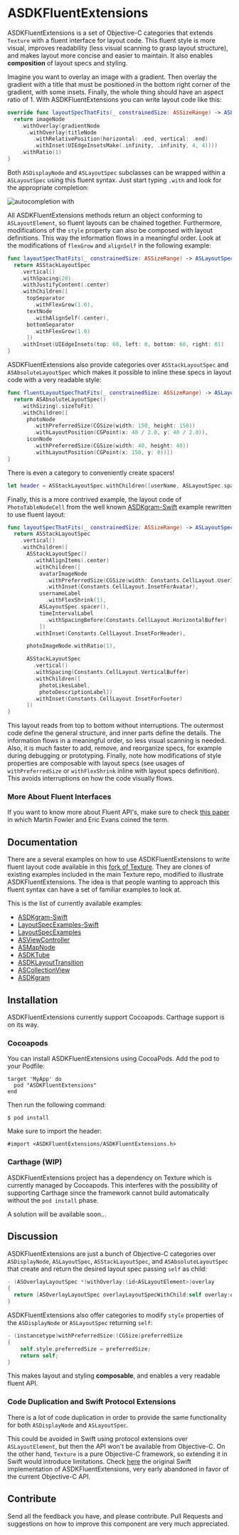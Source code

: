 # ASDKFluentExtensions

ASDKFluentExtensions is a set of Objective-C categories that extends `Texture` with a fluent interface for layout code. This fluent style is more visual, improves readability (less visual scanning to grasp layout structure), and makes layout more concise and easier to maintain. It also enables **composition** of layout specs and styling.

Imagine you want to overlay an image with a gradient. Then overlay the gradient with a title that must be positioned in the bottom right corner of the gradient, with some insets. Finally, the whole thing should have an aspect ratio of 1. With ASDKFluentExtensions you can write layout code like this:

```swift
override func layoutSpecThatFits(_ constrainedSize: ASSizeRange) -> ASLayoutSpec {
  return imageNode
    .withOverlay(gradientNode
      .withOverlay(titleNode
        .withRelativePosition(horizontal: .end, vertical: .end)
        .withInset(UIEdgeInsetsMake(.infinity, .infinity, 4, 4))))
    .withRatio(1)
}
```

Both `ASDisplayNode` and `ASLayoutSpec` subclasses can be wrapped within a `ASLayoutSpec` using this fluent syntax. Just start typing `.with` and look for the appropriate completion:

![autocompletion with](https://d2ppvlu71ri8gs.cloudfront.net/items/0t1B3R321W1z0k2S2Y16/Screen%20Recording%202017-05-16%20at%2011.16%20PM.gif)

All ASDKFluentExtensions methods return an object conforming to `ASLayoutElement`, so fluent layouts can be chained together. Furthermore, modifications of the `style` property can also be composed with layout definitions. This way the information flows in a meaningful order. Look at the modifications of `flexGrow` and `alignSelf` in the following example:

```swift
func layoutSpecThatFits(_ constrainedSize: ASSizeRange) -> ASLayoutSpec {
  return ASStackLayoutSpec
    .vertical()
    .withSpacing(20)
    .withJustifyContent(.center)
    .withChildren([
      topSeparator
        .withFlexGrow(1.0),
      textNode
        .withAlignSelf(.center),
      bottomSeparator
        .withFlexGrow(1.0)
      ])
    .withInset(UIEdgeInsets(top: 60, left: 0, bottom: 60, right: 0))
}
```

ASDKFluentExtensions also provide categories over `ASStackLayoutSpec` and `ASAbsoluteLayoutSpec` which makes it possible to inline these specs in layout code with a very readable style:

```swift
func fluentLayoutSpecThatFits(_ constrainedSize: ASSizeRange) -> ASLayoutSpec {
  return ASAbsoluteLayoutSpec()
    .withSizing(.sizeToFit)
    .withChildren([
      photoNode
        .withPreferredSize(CGSize(width: 150, height: 150))
        .withLayoutPosition(CGPoint(x: 40 / 2.0, y: 40 / 2.0)),
      iconNode
        .withPreferredSize(CGSize(width: 40, height: 40))
        .withLayoutPosition(CGPoint(x: 150, y: 0))])
}
```

There is even a category to conveniently create spacers!

```swift
let header = ASStackLayoutSpec.withChildren([userName, ASLayoutSpec.spacer(), lastTimeOnline])
```

Finally, this is a more contrived example, the layout code of `PhotoTableNodeCell` from the well known [ASDKgram-Swift](https://github.com/TextureGroup/Texture/tree/master/examples_extra/ASDKgram-Swift) example rewritten to use fluent layout:

```swift
func layoutSpecThatFits(_ constrainedSize: ASSizeRange) -> ASLayoutSpec {
  return ASStackLayoutSpec
    .vertical()
    .withChildren([
      ASStackLayoutSpec()
        .withAlignItems(.center)
        .withChildren([
          avatarImageNode
            .withPreferredSize(CGSize(width: Constants.CellLayout.UserImageHeight, height: Constants.CellLayout.UserImageHeight))
            .withInset(Constants.CellLayout.InsetForAvatar),
          usernameLabel
            .withFlexShrink(1),
          ASLayoutSpec.spacer(),
          timeIntervalLabel
            .withSpacingBefore(Constants.CellLayout.HorizontalBuffer)
          ])
        .withInset(Constants.CellLayout.InsetForHeader),

      photoImageNode.withRatio(1),

      ASStackLayoutSpec
        .vertical()
        .withSpacing(Constants.CellLayout.VerticalBuffer)
        .withChildren([
          photoLikesLabel,
          photoDescriptionLabel])
        .withInset(Constants.CellLayout.InsetForFooter)
      ])
}
```

This layout reads from top to bottom without interruptions. The outermost code define the general structure, and inner parts define the details. The information flows in a meaningful order, so less visual scanning is needed. Also, it is much faster to add, remove, and reorganize specs, for example during debugging or prototyping. Finally, note how modifications of style properties are composable with layout specs (see usages of `withPreferredSize` or `withFlexShrink` inline with layout specs definition). This avoids interruptions on how the code visually flows.

### More About Fluent Interfaces

If you want to know more about Fluent API's, make sure to check [this paper](https://martinfowler.com/bliki/FluentInterface.html) in which Martin Fowler and Eric Evans coined the term.


## Documentation

There are a several examples on how to use ASDKFluentExtensions to write fluent layout code available in this [fork of Texture](https://github.com/cesteban/Texture). They are clones of existing examples included in the main Texture repo, modified to illustrate ASDKFluentExtensions. The idea is that people wanting to approach this fluent syntax can have a set of familiar examples to look at.

This is the list of currently available examples:

- [ASDKgram-Swift](https://github.com/cesteban/Texture/tree/fluent-extensions/examples_extra/ASDKgram-Swift)
- [LayoutSpecExamples-Swift](https://github.com/cesteban/Texture/tree/fluent-extensions/examples/LayoutSpecExamples-Swift)
- [LayoutSpecExamples](https://github.com/cesteban/Texture/tree/fluent-extensions/examples/LayoutSpecExamples)
- [ASViewController](https://github.com/cesteban/Texture/tree/fluent-extensions/examples/ASViewController)
- [ASMapNode](https://github.com/cesteban/Texture/tree/fluent-extensions/examples/ASMapNode)
- [ASDKTube](https://github.com/cesteban/Texture/tree/fluent-extensions/examples/ASDKTube)
- [ASDKLayoutTransition](https://github.com/cesteban/Texture/tree/fluent-extensions/examples/ASDKLayoutTransition)
- [ASCollectionView](https://github.com/cesteban/Texture/tree/fluent-extensions/examples/ASCollectionView)
- [ASDKgram](https://github.com/cesteban/Texture/tree/fluent-extensions/examples/ASDKgram)


## Installation

ASDKFluentExtensions currently support Cocoapods. Carthage support is on its way.

### Cocoapods 

You can install ASDKFluentExtensions using CocoaPods. Add the pod to your Podfile:

```
target 'MyApp' do
  pod "ASDKFluentExtensions"
end
```

Then run the following command:

```
$ pod install
```

Make sure to import the header:

```
#import <ASDKFluentExtensions/ASDKFluentExtensions.h>
```

### Carthage (WIP)

ASDKFluentExtensions project has a dependency on Texture which is currently managed by Cocoapods. This interferes with the possibility of supporting Carthage since the framework cannot build automatically without the `pod install` phase.

A solution will be available soon...


## Discussion

ASDKFluentExtensions are just a bunch of Objective-C categories over `ASDisplayNode`, `ASLayoutSpec`, `ASStackLayoutSpec`, and `ASAbsoluteLayoutSpec` that create and return the desired layout spec passing `self` as child:

```objective-c
- (ASOverlayLayoutSpec *)withOverlay:(id<ASLayoutElement>)overlay
{
  return [ASOverlayLayoutSpec overlayLayoutSpecWithChild:self overlay:overlay];
}
```

ASDKFluentExtensions also offer categories to modify `style` properties of the `ASDisplayNode` or `ASLayoutSpec` returning `self`:

```objective-c
- (instancetype)withPreferredSize:(CGSize)preferredSize
{
    self.style.preferredSize = preferredSize;
    return self;
}
```

This makes layout and styling **composable**, and enables a very readable fluent API.


### Code Duplication and Swift Protocol Extensions

There is a lot of code duplication in order to provide the same functionality for both `ASDisplayNode` and `ASLayoutSpec`.

This could be avoided in Swift using protocol extensions over `ASLayoutElement`, but then the API won't be available from Objective-C. On the other hand, `Texture` is a pure Objective-C framework, so extending it in Swift would introduce limitations. Check [here](https://gist.github.com/cesteban/e5d265989ed319c0f83bfda3bffdcf8c) the original Swift implementation of ASDKFluentExtensions, very early abandoned in favor of the current Objective-C API.


## Contribute

Send all the feedback you have, and please contribute. Pull Requests and suggestions on how to improve this component are very much appreciated.
